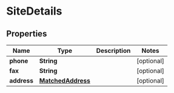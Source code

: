 
# SiteDetails

## Properties
Name | Type | Description | Notes
------------ | ------------- | ------------- | -------------
**phone** | **String** |  |  [optional]
**fax** | **String** |  |  [optional]
**address** | [**MatchedAddress**](MatchedAddress.md) |  |  [optional]



